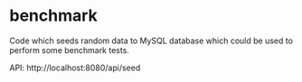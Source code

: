 # benchmark
Code which seeds random data to MySQL database which could be used to perform some benchmark tests. 

API: http://localhost:8080/api/seed
